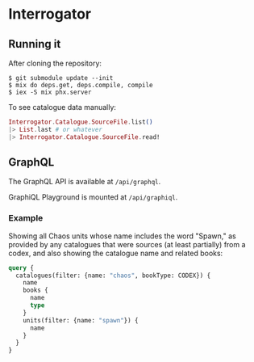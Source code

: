 # Interrogator

## Running it

After cloning the repository:

``` shell
$ git submodule update --init
$ mix do deps.get, deps.compile, compile
$ iex -S mix phx.server
```

To see catalogue data manually:

``` elixir
Interrogator.Catalogue.SourceFile.list()
|> List.last # or whatever
|> Interrogator.Catalogue.SourceFile.read!
```

## GraphQL

The GraphQL API is available at `/api/graphql`.

GraphiQL Playground is mounted at `/api/graphiql`.

### Example

Showing all Chaos units whose name includes the word "Spawn,"
as provided by any catalogues that were sources (at least partially)
from a codex, and also showing the catalogue name and related books:

``` graphql
query {
  catalogues(filter: {name: "chaos", bookType: CODEX}) {
    name
    books {
      name
      type
    }
    units(filter: {name: "spawn"}) {
      name
    }
  }
}
```
